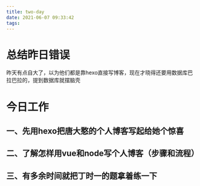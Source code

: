 ```yaml
---
title: two-day
date: 2021-06-07 09:33:42
tags:
---
```

# 总结昨日错误
昨天有点自大了，以为他们都是靠hexo直接写博客，现在才晓得还要用数据库巴拉巴拉的，提到数据库就摆脑壳
# 今日工作
## 一、先用hexo把唐大憨的个人博客写起给她个惊喜
## 二、了解怎样用vue和node写个人博客（步骤和流程）
## 三、有多余时间就把丁时一的题拿着练一下

